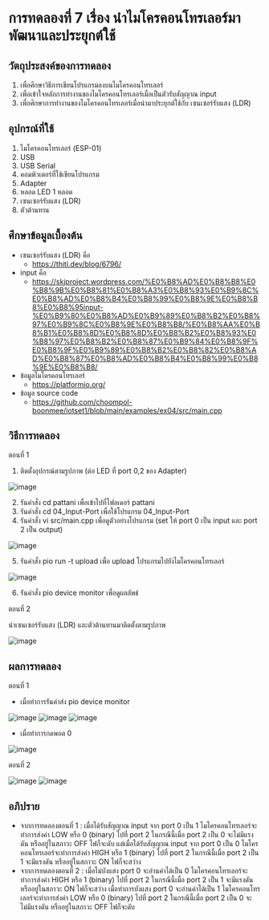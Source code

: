 # การทดลองที่ 7 เรื่อง นำไมโครคอนโทรเลอร์มาพัฒนาและประยุกต์ใช้

## วัตถุประสงค์ของการทดลอง
1. เพื่อศึกษาวิธีการเขียนโปรแกรมลงบนไมโครคอนโทรเลอร์ 
2. เพื่อเข้าใจหลักการทำงานของไมโครคอนโทรเลอร์เมื่อเป็นตัวรับสัญญาณ input
3. เพื่อศึกษาการทำงานของไมโครคอนโทรเลอร์เมื่อนำมาประยุกต์ใช้กับ เซนเซอร์รับแสง (LDR)

## อุปกรณ์ที่ใช้ 
1. ไมโครคอนโทรเลอร์ (ESP-01)
2. USB
3. USB Serial
4. คอมพิวเตอร์ที่ใช้เขียนโปรแกรม
5. Adapter
6. หลอด LED 1 หลอด
7. เซนเซอร์รับแสง (LDR)
8. ตัวต้านทาน

## ศึกษาข้อมูลเบื้องต้น
* เซนเซอร์รับแสง (LDR) คือ
  * https://thiti.dev/blog/6796/
* input คือ
  * https://skjproject.wordpress.com/%E0%B8%AD%E0%B8%B8%E0%B8%9B%E0%B8%81%E0%B8%A3%E0%B8%93%E0%B9%8C%E0%B8%AD%E0%B8%B4%E0%B8%99%E0%B8%9E%E0%B8%B8%E0%B8%95input-%E0%B9%80%E0%B8%AD%E0%B9%89%E0%B8%B2%E0%B8%97%E0%B9%8C%E0%B8%9E%E0%B8%B8/%E0%B8%AA%E0%B8%B1%E0%B8%8D%E0%B8%8D%E0%B8%B2%E0%B8%93%E0%B8%97%E0%B8%B2%E0%B8%87%E0%B9%84%E0%B8%9F%E0%B8%9F%E0%B9%89%E0%B8%B2%E0%B8%82%E0%B8%AD%E0%B8%87%E0%B8%AD%E0%B8%B4%E0%B8%99%E0%B8%9E%E0%B8%B8/
* ข้อมูลไมโครคอนโทรเลอร์
  * https://platformio.org/
* ข้อมูล source code
  * https://github.com/choompol-boonmee/iotset1/blob/main/examples/ex04/src/main.cpp
  
## วิธีการทดลอง
ตอนที่ 1 
1. ติดตั้งอุปกรณ์ตามรูปภาพ (ต่อ LED ที่ port 0,2 ของ Adapter)

![image](https://user-images.githubusercontent.com/80880229/112199874-32531280-8c41-11eb-9642-9446dd1870cb.png)

2. รันคำสั่ง cd pattani เพื่อเข้าไปที่โฟลเดอร์ pattani
3. รันคำสั่ง cd 04_Input-Port เพื่อใช้โปรแกรม 04_Input-Port
4. รันคำสั่ง vi src/main.cpp เพื่อดูตัวอย่างโปรแกรม (set ให้ port 0 เป็น input และ port 2 เป็น output)

![image](https://user-images.githubusercontent.com/80880229/112199969-50b90e00-8c41-11eb-8397-bd5c30f3f729.png)

5. รันคำสั่ง pio run -t upload เพื่อ upload โปรแกรมไปยังไมโครคอนโทรเลอร์

![image](https://user-images.githubusercontent.com/80880229/112200176-8c53d800-8c41-11eb-8545-0f4a612f2ca1.png)

6. รันคำสั่ง pio device monitor เพื่อดูผลลัพธ์

ตอนที่ 2

นำเซนเซอร์รับแสง (LDR) และตัวต้านทานมาติดตั้งตามรูปภาพ

![image](https://user-images.githubusercontent.com/80880229/112201176-91fded80-8c42-11eb-87c1-10c3d886ebb6.png)

## ผลการทดลอง
ตอนที่ 1
* เมื่อทำการรันคำส่ง pio device monitor

![image](https://user-images.githubusercontent.com/80880229/112200350-bad1b300-8c41-11eb-89d7-43ab2d795a31.png)
![image](https://user-images.githubusercontent.com/80880229/112200516-e5237080-8c41-11eb-85b7-b12531624072.png)
![image](https://user-images.githubusercontent.com/80880229/112200628-ff5d4e80-8c41-11eb-9740-d5fa52d00bd3.png)

* เมื่อทำการกดพอต 0

![image](https://user-images.githubusercontent.com/80880229/112200760-2287fe00-8c42-11eb-938c-8b045407e715.png)

ตอนที่ 2

![image](https://user-images.githubusercontent.com/80880229/112201347-bc4fab00-8c42-11eb-916d-9261294a5807.png)
![image](https://user-images.githubusercontent.com/80880229/112201411-cd002100-8c42-11eb-9009-1ba1ede99539.png)


## อภิปราย
* จากการทดลองตอนที่ 1 : เมื่อได้รับสัญญาณ input จาก port 0 เป็น 1 ไมโครคอนโทรเลอร์จะทำการส่งค่า LOW หรือ 0 (binary) ไปที่ port 2 ในกรณีนี้เมื่อ port 2 เป็น 0 จะไม่มีแรงดัน หรืออยู่ในสภาวะ OFF ไฟก็จะดับ แต่เมื่อได้รับสัญญาณ input จาก port 0 เป็น 0 ไมโครคอนโทรเลอร์จะทำการส่งค่า HIGH หรือ 1 (binary) ไปที่ port 2 ในกรณีนี้เมื่อ port 2 เป็น 1 จะมีแรงดัน หรืออยู่ในสภาวะ ON ไฟก็จะสว่าง
* จากการทดลองตอนที่ 2 : เมื่อไม่บังแสง port 0 จะอ่านค่าได้เป็น 0 ไมโครคอนโทรเลอร์จะทำการส่งค่า HIGH หรือ 1 (binary) ไปที่ port 2 ในกรณีนี้เมื่อ port 2 เป็น 1 จะมีแรงดัน หรืออยู่ในสภาวะ ON ไฟก็จะสว่าง เมื่อทำการบังแสง port 0 จะอ่านค่าได้เป็น 1 ไมโครคอนโทรเลอร์จะทำการส่งค่า LOW หรือ 0 (binary) ไปที่ port 2 ในกรณีนี้เมื่อ port 2 เป็น 0 จะไม่มีแรงดัน หรืออยู่ในสภาวะ OFF ไฟก็จะดับ
  
